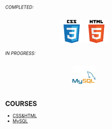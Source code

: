

###### COMPLETED:

 <p align="CENTER">
            <img
              src="https://raw.githubusercontent.com/devicons/devicon/master/icons/css3/css3-original-wordmark.svg"
              alt="css3"
              width="75"
              height="75"
            />
            <img
              src="https://raw.githubusercontent.com/devicons/devicon/master/icons/html5/html5-original-wordmark.svg"
              alt="html5"
              width="75"
              height="75"
            />
  </p>

          

 ###### IN PROGRESS:

 <p align="CENTER">
            <img
              src="https://raw.githubusercontent.com/devicons/devicon/master/icons/mysql/mysql-original-wordmark.svg"
              alt="css3"
              width="75"
              height="75"
            />
        
  </p>

## COURSES
- [CSS&HTML](https://www.udemy.com/course/design-and-develop-a-killer-website-with-html5-and-css3/?couponCode=ST8MT40924)
- [MySQL](https://www.udemy.com/course/the-ultimate-mysql-bootcamp-go-from-sql-beginner-to-expert/?couponCode=ST8MT40924)

          

 
